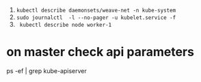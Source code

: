 1. `kubectl describe daemonsets/weave-net -n kube-system`
2. `sudo journalctl  -l --no-pager -u kubelet.service -f`
3. ` kubectl describe node worker-1`

# on master check api parameters
 ps -ef | grep kube-apiserver